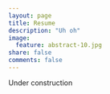 ```yaml
---
layout: page
title: Resume
description: "Uh oh"
image:
  feature: abstract-10.jpg
share: false
comments: false
---
```


Under construction


